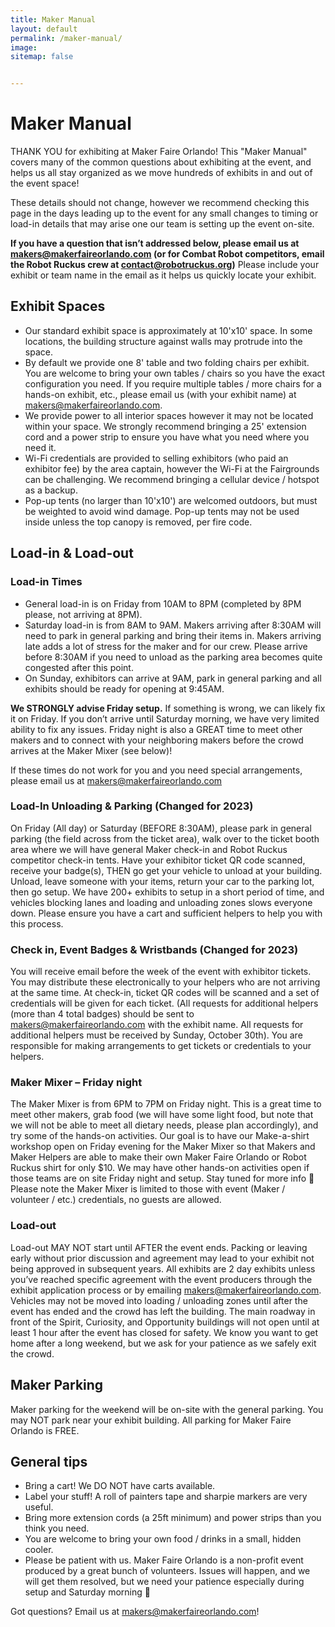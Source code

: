 ```yaml
---
title: Maker Manual
layout: default
permalink: /maker-manual/
image:
sitemap: false


---
```


# Maker Manual

THANK YOU for exhibiting at Maker Faire Orlando! This "Maker Manual" covers many of the common questions about exhibiting at the event, and helps us all stay organized as we move hundreds of exhibits in and out of the event space!


These details should not change, however we recommend checking this page in the days leading up to the event for any small changes to timing or load-in details that may arise one our team is setting up the event on-site.


**If you have a question that isn’t addressed below, please email us at <makers@makerfaireorlando.com> (or for Combat Robot competitors, email the Robot Ruckus crew at <contact@robotruckus.org>)** Please include your exhibit or team name in the email as it helps us quickly locate your exhibit.


## Exhibit Spaces
* Our standard exhibit space is approximately at 10'x10' space. In some locations, the building structure against walls may protrude into the space.
* By default we provide one 8' table and two folding chairs per exhibit. You are welcome to bring your own tables / chairs so you have the exact configuration you need. If you require multiple tables / more chairs for a hands-on exhibit, etc., please email us (with your exhibit name) at <makers@makerfaireorlando.com>.
* We provide power to all interior spaces however it may not be located within your space. We strongly recommend bringing a 25' extension cord and a power strip to ensure you have what you need where you need it.
* Wi-Fi credentials are provided to selling exhibitors (who paid an exhibitor fee) by the area captain, however the Wi-Fi at the Fairgrounds can be challenging. We recommend bringing a cellular device / hotspot as a backup.
* Pop-up tents (no larger than 10'x10') are welcomed outdoors, but must be weighted to avoid wind damage. Pop-up tents may not be used inside unless the top canopy is removed, per fire code.


## Load-in & Load-out
### Load-in Times
* General load-in is on Friday from 10AM to 8PM (completed by 8PM please, not arriving at 8PM).
* Saturday load-in is from 8AM to 9AM. Makers arriving after 8:30AM will need to park in general parking and bring their items in. Makers arriving late adds a lot of stress for the maker and for our crew. Please arrive before 8:30AM if you need to unload as the parking area becomes quite congested after this point.
* On Sunday, exhibitors can arrive at 9AM, park in general parking and all exhibits should be ready for opening at 9:45AM.

**We STRONGLY advise Friday setup.** If something is wrong, we can likely fix it on Friday. If you don’t arrive until Saturday morning, we have very limited ability to fix any issues. Friday night is also a GREAT time to meet other makers and to connect with your neighboring makers before the crowd arrives at the Maker Mixer (see below)!

If these times do not work for you and you need special arrangements, please email us at <makers@makerfaireorlando.com>

### Load-In Unloading & Parking (Changed for 2023)
On Friday (All day) or Saturday (BEFORE 8:30AM), please park in general parking (the field across from the ticket area), walk over to the ticket booth area where we will have general Maker check-in and Robot Ruckus competitor check-in tents. Have your exhibitor ticket QR code scanned, receive your badge(s), THEN go get your vehicle to unload at your building. Unload, leave someone with your items, return your car to the parking lot, then go setup. We have 200+ exhibits to setup in a short period of time, and vehicles blocking lanes and loading and unloading zones slows everyone down. Please ensure you have a cart and sufficient helpers to help you with this process.

### Check in, Event Badges & Wristbands (Changed for 2023)
You will receive email before the week of the event with exhibitor tickets. You may distribute these electronically to your helpers who are not arriving at the same time. At check-in, ticket QR codes will be scanned and a set of credentials will be given for each ticket. (All requests for additional helpers (more than 4 total badges) should be sent to <makers@makerfaireorlando.com> with the exhibit name. All requests for additional helpers must be received by Sunday, October 30th). You are responsible for making arrangements to get tickets or credentials to your helpers.

### Maker Mixer – Friday night
The Maker Mixer is from 6PM to 7PM on Friday night. This is a great time to meet other makers, grab food (we will have some light food, but note that we will not be able to meet all dietary needs, please plan accordingly), and try some of the hands-on activities. Our goal is to have our Make-a-shirt workshop open on Friday evening for the Maker Mixer so that Makers and Maker Helpers are able to make their own Maker Faire Orlando or Robot Ruckus shirt for only $10. We may have other hands-on activities open if those teams are on site Friday night and setup. Stay tuned for more info 🙂 Please note the Maker Mixer is limited to those with event (Maker / volunteer / etc.) credentials, no guests are allowed.

### Load-out
Load-out MAY NOT start until AFTER the event ends. Packing or leaving early without prior discussion and agreement may lead to your exhibit not being approved in subsequent years. All exhibits are 2 day exhibits unless you’ve reached specific agreement with the event producers through the exhibit application process or by emailing <makers@makerfaireorlando.com>. Vehicles may not be moved into loading / unloading zones until after the event has ended and the crowd has left the building. The main roadway in front of the Spirit, Curiosity, and Opportunity buildings will not open until at least 1 hour after the event has closed for safety. We know you want to get home after a long weekend, but we ask for your patience as we safely exit the crowd.

## Maker Parking
Maker parking for the weekend will be on-site with the general parking. You may NOT park near your exhibit building. All parking for Maker Faire Orlando is FREE.

## General tips
* Bring a cart! We DO NOT have carts available.
* Label your stuff! A roll of painters tape and sharpie markers are very useful.
* Bring more extension cords (a 25ft minimum) and power strips than you think you need.
* You are welcome to bring your own food / drinks in a small, hidden cooler.
* Please be patient with us. Maker Faire Orlando is a non-profit event produced by a great bunch of volunteers. Issues will happen, and we will get them resolved, but we need your patience especially during setup and Saturday morning 🙂

Got questions?
Email us at <makers@makerfaireorlando.com>!
